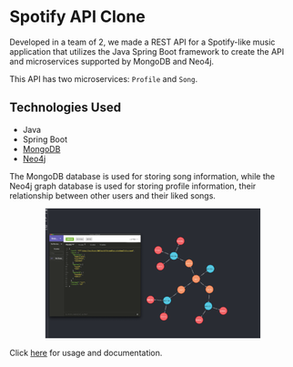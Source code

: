 # Spotify API Clone

Developed in a team of 2, we made a REST API for a Spotify-like music application that utilizes the Java Spring Boot framework to create the API and microservices supported by MongoDB and Neo4j. 

This API has two microservices: `Profile` and `Song`.

## Technologies Used

- Java
- Spring Boot
- [MongoDB](https://www.mongodb.com/)
- [Neo4j](https://neo4j.com/)

The MongoDB database is used for storing song information, while the Neo4j graph database is used for storing profile information, their relationship between other users and their liked songs. 

<p align="center">
     <img width="75%" src="./neo4j.png"/>
</p>
   

Click [here](https://navn.me/spotify-api-clone) for usage and documentation.
